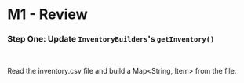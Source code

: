 # M1 - Review

### Step One: Update `InventoryBuilders`'s `getInventory()`
<br>

Read the inventory.csv file and build a Map<String, Item> from the file.



